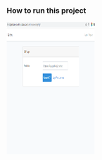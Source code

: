 ### How to run this project
  <img src="dispimages/Capture1.PNG" alt="" style="height: 300px; width:200px;"/>